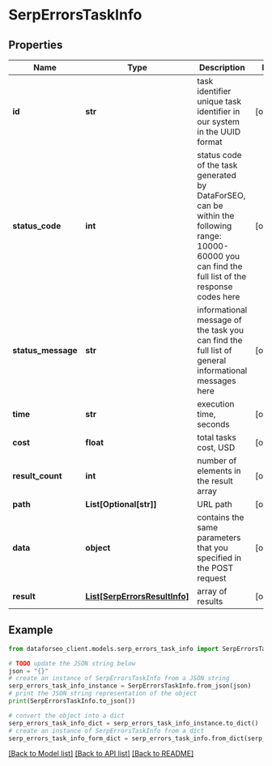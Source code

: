 # SerpErrorsTaskInfo


## Properties

Name | Type | Description | Notes
------------ | ------------- | ------------- | -------------
**id** | **str** | task identifier unique task identifier in our system in the UUID format | [optional] 
**status_code** | **int** | status code of the task generated by DataForSEO, can be within the following range: 10000-60000 you can find the full list of the response codes here | [optional] 
**status_message** | **str** | informational message of the task you can find the full list of general informational messages here | [optional] 
**time** | **str** | execution time, seconds | [optional] 
**cost** | **float** | total tasks cost, USD | [optional] 
**result_count** | **int** | number of elements in the result array | [optional] 
**path** | **List[Optional[str]]** | URL path | [optional] 
**data** | **object** | contains the same parameters that you specified in the POST request | [optional] 
**result** | [**List[SerpErrorsResultInfo]**](SerpErrorsResultInfo.md) | array of results | [optional] 

## Example

```python
from dataforseo_client.models.serp_errors_task_info import SerpErrorsTaskInfo

# TODO update the JSON string below
json = "{}"
# create an instance of SerpErrorsTaskInfo from a JSON string
serp_errors_task_info_instance = SerpErrorsTaskInfo.from_json(json)
# print the JSON string representation of the object
print(SerpErrorsTaskInfo.to_json())

# convert the object into a dict
serp_errors_task_info_dict = serp_errors_task_info_instance.to_dict()
# create an instance of SerpErrorsTaskInfo from a dict
serp_errors_task_info_form_dict = serp_errors_task_info.from_dict(serp_errors_task_info_dict)
```
[[Back to Model list]](../README.md#documentation-for-models) [[Back to API list]](../README.md#documentation-for-api-endpoints) [[Back to README]](../README.md)


